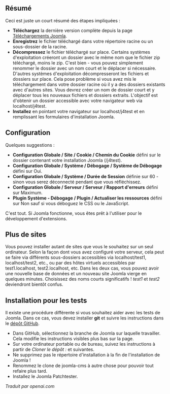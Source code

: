 <!-- Filename: J4.x:Developer:_Required_Software / Display title: Installer Joomla -->

## Résumé

Ceci est juste un court résumé des étapes impliquées :

- **Téléchargez** la dernière version complète depuis la page [Téléchargements Joomla](https://downloads.joomla.org/).
- **Enregistrez** le fichier téléchargé dans votre répertoire racine ou un sous-dossier de la racine.
- **Décompressez** le fichier téléchargé sur place. Certains systèmes d'exploitation créeront un dossier avec le même nom que le fichier zip téléchargé, moins le zip. C'est bien - vous pouvez simplement renommer le dossier avec un nom court et le déplacer si nécessaire. D'autres systèmes d'exploitation décompresseront les fichiers et dossiers sur place. Cela pose problème si vous avez mis le téléchargement dans votre dossier racine où il y a des dossiers existants avec d'autres sites. Vous devrez créer un nom de dossier court et y déplacer tous les nouveaux fichiers et dossiers extraits. L'objectif est d'obtenir un dossier accessible avec votre navigateur web via localhost/j4test.
- **Installez** en pointant votre navigateur sur localhost/j4test et en remplissant les formulaires d'installation Joomla.

## Configuration

Quelques suggestions :

- **Configuration Globale / Site / Cookie / Chemin du Cookie** défini sur le dossier contenant votre installation Joomla (/j4test).
- **Configuration Globale / Système / Débogage / Système de Débogage** défini sur Oui.
- **Configuration Globale / Système / Durée de Session** définie sur 60 - sinon vous serez déconnecté pendant que vous réfléchissez.
- **Configuration Globale / Serveur / Serveur / Rapport d'erreurs** défini sur Maximum.
- **Plugin Système - Débogage / Plugin / Actualiser les ressources** défini sur Non sauf si vous déboguez le CSS ou le JavaScript.

C'est tout. Si Joomla fonctionne, vous êtes prêt à l'utiliser pour le développement d'extensions.

## Plus de sites

Vous pouvez installer autant de sites que vous le souhaitez sur un seul ordinateur. Selon la façon dont vous avez configuré votre serveur, cela peut se faire via différents sous-dossiers accessibles via localhost/test1, localhost/test2, etc., ou par des hôtes virtuels accessibles par test1.localhost, test2.localhost, etc. Dans les deux cas, vous pouvez avoir une nouvelle base de données et un nouveau site Joomla vierge en quelques minutes. Choisissez des noms courts significatifs ! *test1* et *test2* deviendront bientôt confus.

## Installation pour les tests

Il existe une procédure différente si vous souhaitez aider avec les tests de Joomla. Dans ce cas, vous devez installer **git** et suivre les instructions dans le [dépôt GitHub](https://github.com/joomla/joomla-cms).

- Dans GitHub, sélectionnez la branche de Joomla sur laquelle travailler. Cela modifie les instructions visibles plus bas sur la page.
- Sur votre ordinateur portable ou de bureau, suivez les instructions à partir de *Cloner le dépôt :* et suivantes.
- Ne supprimez pas le répertoire d'installation à la fin de l'installation de Joomla !
- Renommez le clone de joomla-cms à autre chose pour pouvoir tout refaire plus tard.
- Installez le Joomla Patchtester.

*Traduit par openai.com*

